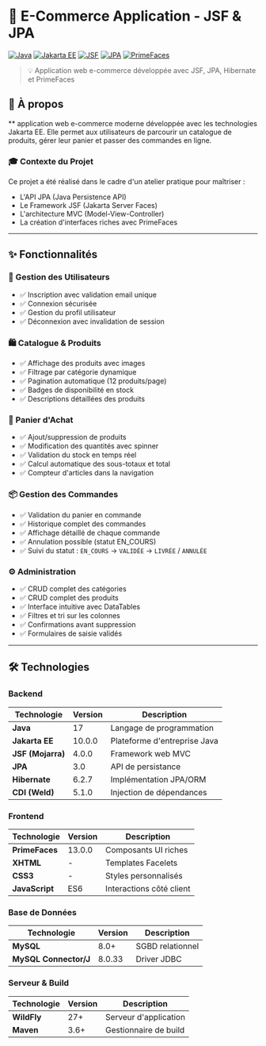 # 🛒 E-Commerce Application - JSF & JPA

[![Java](https://img.shields.io/badge/Java-17-orange.svg)](https://www.oracle.com/java/)
[![Jakarta EE](https://img.shields.io/badge/Jakarta%20EE-10-blue.svg)](https://jakarta.ee/)
[![JSF](https://img.shields.io/badge/JSF-4.0-green.svg)](https://jakarta.ee/specifications/faces/)
[![JPA](https://img.shields.io/badge/JPA-3.0-red.svg)](https://jakarta.ee/specifications/persistence/)
[![PrimeFaces](https://img.shields.io/badge/PrimeFaces-13.0-yellow.svg)](https://www.primefaces.org/)


> 💡 Application web e-commerce  développée avec JSF, JPA, Hibernate et PrimeFaces


## 🎯 À propos

** application web e-commerce moderne développée avec les technologies Jakarta EE. Elle permet aux utilisateurs de parcourir un catalogue de produits, gérer leur panier et passer des commandes en ligne.

### 🎓 Contexte du Projet
Ce projet a été réalisé dans le cadre d'un atelier pratique pour maîtriser :
- L'API JPA (Java Persistence API)
- Le Framework JSF (Jakarta Server Faces)
- L'architecture MVC (Model-View-Controller)
- La création d'interfaces riches avec PrimeFaces

---

## ✨ Fonctionnalités

### 👤 Gestion des Utilisateurs
- ✅ Inscription avec validation email unique
- ✅ Connexion sécurisée
- ✅ Gestion du profil utilisateur
- ✅ Déconnexion avec invalidation de session

### 🛍️ Catalogue & Produits
- ✅ Affichage des produits avec images
- ✅ Filtrage par catégorie dynamique
- ✅ Pagination automatique (12 produits/page)
- ✅ Badges de disponibilité en stock
- ✅ Descriptions détaillées des produits

### 🛒 Panier d'Achat
- ✅ Ajout/suppression de produits
- ✅ Modification des quantités avec spinner
- ✅ Validation du stock en temps réel
- ✅ Calcul automatique des sous-totaux et total
- ✅ Compteur d'articles dans la navigation

### 📦 Gestion des Commandes
- ✅ Validation du panier en commande
- ✅ Historique complet des commandes
- ✅ Affichage détaillé de chaque commande
- ✅ Annulation possible (statut EN_COURS)
- ✅ Suivi du statut : `EN_COURS` → `VALIDÉE` → `LIVRÉE` / `ANNULÉE`

### ⚙️ Administration
- ✅ CRUD complet des catégories
- ✅ CRUD complet des produits
- ✅ Interface intuitive avec DataTables
- ✅ Filtres et tri sur les colonnes
- ✅ Confirmations avant suppression
- ✅ Formulaires de saisie validés

---

## 🛠️ Technologies

### Backend
| Technologie | Version | Description |
|-------------|---------|-------------|
| **Java** | 17 | Langage de programmation |
| **Jakarta EE** | 10.0.0 | Plateforme d'entreprise Java |
| **JSF (Mojarra)** | 4.0.0 | Framework web MVC |
| **JPA** | 3.0 | API de persistance |
| **Hibernate** | 6.2.7 | Implémentation JPA/ORM |
| **CDI (Weld)** | 5.1.0 | Injection de dépendances |

### Frontend
| Technologie | Version | Description |
|-------------|---------|-------------|
| **PrimeFaces** | 13.0.0 | Composants UI riches |
| **XHTML** | - | Templates Facelets |
| **CSS3** | - | Styles personnalisés |
| **JavaScript** | ES6 | Interactions côté client |

### Base de Données
| Technologie | Version | Description |
|-------------|---------|-------------|
| **MySQL** | 8.0+ | SGBD relationnel |
| **MySQL Connector/J** | 8.0.33 | Driver JDBC |

### Serveur & Build
| Technologie | Version | Description |
|-------------|---------|-------------|
| **WildFly** | 27+ | Serveur d'application |
| **Maven** | 3.6+ | Gestionnaire de build |

